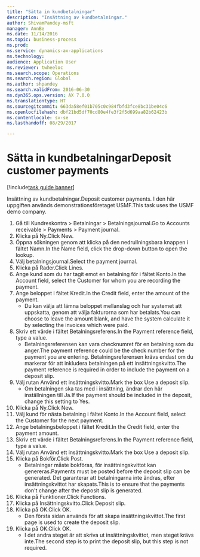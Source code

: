 ```yaml
--- 
title: "Sätta in kundbetalningar"
description: "Insättning av kundbetalningar."
author: ShivamPandey-msft
manager: AnnBe
ms.date: 11/14/2016
ms.topic: business-process
ms.prod: 
ms.service: dynamics-ax-applications
ms.technology: 
audience: Application User
ms.reviewer: twheeloc
ms.search.scope: Operations
ms.search.region: Global
ms.author: shpandey
ms.search.validFrom: 2016-06-30
ms.dyn365.ops.version: AX 7.0.0
ms.translationtype: HT
ms.sourcegitcommit: 663da58ef01b705c0c984fbfd3fce8bc31be04c6
ms.openlocfilehash: dbf21bd5df70cd80e4fe3f2f5d699aa82b62423b
ms.contentlocale: sv-se
ms.lasthandoff: 08/29/2017

---
```

# <a name="deposit-customer-payments"></a><span data-ttu-id="38d78-103">Sätta in kundbetalningar</span><span class="sxs-lookup"><span data-stu-id="38d78-103">Deposit customer payments</span></span>

[!include[task guide banner](../../includes/task-guide-banner.md)]

<span data-ttu-id="38d78-104">Insättning av kundbetalningar.</span><span class="sxs-lookup"><span data-stu-id="38d78-104">Deposit customer payments.</span></span> <span data-ttu-id="38d78-105">I den här uppgiften används demonstrationsföretaget USMF.</span><span class="sxs-lookup"><span data-stu-id="38d78-105">This task uses the USMF demo company.</span></span>

1. <span data-ttu-id="38d78-106">Gå till Kundreskontra > Betalningar > Betalningsjournal.</span><span class="sxs-lookup"><span data-stu-id="38d78-106">Go to Accounts receivable > Payments > Payment journal.</span></span>
2. <span data-ttu-id="38d78-107">Klicka på Ny.</span><span class="sxs-lookup"><span data-stu-id="38d78-107">Click New.</span></span>
3. <span data-ttu-id="38d78-108">Öppna sökningen genom att klicka på den nedrullningsbara knappen i fältet Namn.</span><span class="sxs-lookup"><span data-stu-id="38d78-108">In the Name field, click the drop-down button to open the lookup.</span></span>
4. <span data-ttu-id="38d78-109">Välj betalningsjournal.</span><span class="sxs-lookup"><span data-stu-id="38d78-109">Select the payment journal.</span></span> 
5. <span data-ttu-id="38d78-110">Klicka på Rader.</span><span class="sxs-lookup"><span data-stu-id="38d78-110">Click Lines.</span></span>
6. <span data-ttu-id="38d78-111">Ange kund som du har tagit emot en betalning för i fältet Konto.</span><span class="sxs-lookup"><span data-stu-id="38d78-111">In the Account field, select the Customer for whom you are recording the payment.</span></span>
7. <span data-ttu-id="38d78-112">Ange beloppet i fältet Kredit.</span><span class="sxs-lookup"><span data-stu-id="38d78-112">In the Credit field, enter the amount of the payment.</span></span>
    * <span data-ttu-id="38d78-113">Du kan välja att lämna beloppet mellanslag och har systemet att uppskatta, genom att välja fakturorna som har betalats.</span><span class="sxs-lookup"><span data-stu-id="38d78-113">You can choose to leave the amount blank, and have the system calculate it by selecting the invoices which were paid.</span></span>  
8. <span data-ttu-id="38d78-114">Skriv ett värde i fältet Betalningsreferens.</span><span class="sxs-lookup"><span data-stu-id="38d78-114">In the Payment reference field, type a value.</span></span>
    * <span data-ttu-id="38d78-115">Betalningsreferensen kan vara checknumret för en betalning som du anger.</span><span class="sxs-lookup"><span data-stu-id="38d78-115">The payment reference could be the check number for the payment you are entering.</span></span> <span data-ttu-id="38d78-116">Betalningsreferensen krävs endast om du markerar för att inkludera betalningen på ett insättningskvitto.</span><span class="sxs-lookup"><span data-stu-id="38d78-116">The payment reference is required in order to include the payment on a deposit slip.</span></span>  
9. <span data-ttu-id="38d78-117">Välj rutan Använd ett insättningskvitto.</span><span class="sxs-lookup"><span data-stu-id="38d78-117">Mark the box Use a deposit slip.</span></span>
    * <span data-ttu-id="38d78-118">Om betalningen ska tas med i insättning, ändrar den här inställningen till Ja.</span><span class="sxs-lookup"><span data-stu-id="38d78-118">If the payment should be included in the deposit, change this setting to Yes.</span></span>  
10. <span data-ttu-id="38d78-119">Klicka på Ny.</span><span class="sxs-lookup"><span data-stu-id="38d78-119">Click New.</span></span>
11. <span data-ttu-id="38d78-120">Välj kund för nästa betalning i fältet Konto.</span><span class="sxs-lookup"><span data-stu-id="38d78-120">In the Account field, select the Customer for the next payment.</span></span>
12. <span data-ttu-id="38d78-121">Ange betalningsbeloppet i fältet Kredit.</span><span class="sxs-lookup"><span data-stu-id="38d78-121">In the Credit field, enter the payment amount.</span></span>
13. <span data-ttu-id="38d78-122">Skriv ett värde i fältet Betalningsreferens.</span><span class="sxs-lookup"><span data-stu-id="38d78-122">In the Payment reference field, type a value.</span></span>
14. <span data-ttu-id="38d78-123">Välj rutan Använd ett insättningskvitto.</span><span class="sxs-lookup"><span data-stu-id="38d78-123">Mark the box Use a deposit slip.</span></span>
15. <span data-ttu-id="38d78-124">Klicka på Bokför.</span><span class="sxs-lookup"><span data-stu-id="38d78-124">Click Post.</span></span>
    * <span data-ttu-id="38d78-125">Betalningar måste bokföras, för insättningskvittot kan genereras.</span><span class="sxs-lookup"><span data-stu-id="38d78-125">Payments must be posted before the deposit slip can be generated.</span></span> <span data-ttu-id="38d78-126">Det garanterar att betalningarna inte ändras, efter insättningskvittot har skapats.</span><span class="sxs-lookup"><span data-stu-id="38d78-126">This is to ensure that the payments don't change after the deposit slip is generated.</span></span>  
16. <span data-ttu-id="38d78-127">Klicka på Funktioner.</span><span class="sxs-lookup"><span data-stu-id="38d78-127">Click Functions.</span></span>
17. <span data-ttu-id="38d78-128">Klicka på Insättningskvitto.</span><span class="sxs-lookup"><span data-stu-id="38d78-128">Click Deposit slip.</span></span>
18. <span data-ttu-id="38d78-129">Klicka på OK.</span><span class="sxs-lookup"><span data-stu-id="38d78-129">Click OK.</span></span>
    * <span data-ttu-id="38d78-130">Den första sidan används för att skapa insättningskvittot.</span><span class="sxs-lookup"><span data-stu-id="38d78-130">The first page is used to create the deposit slip.</span></span>  
19. <span data-ttu-id="38d78-131">Klicka på OK.</span><span class="sxs-lookup"><span data-stu-id="38d78-131">Click OK.</span></span>
    * <span data-ttu-id="38d78-132">I det andra steget är att skriva ut insättningskvittot, men steget krävs inte.</span><span class="sxs-lookup"><span data-stu-id="38d78-132">The second step is to print the deposit slip, but this step is not required.</span></span>  


